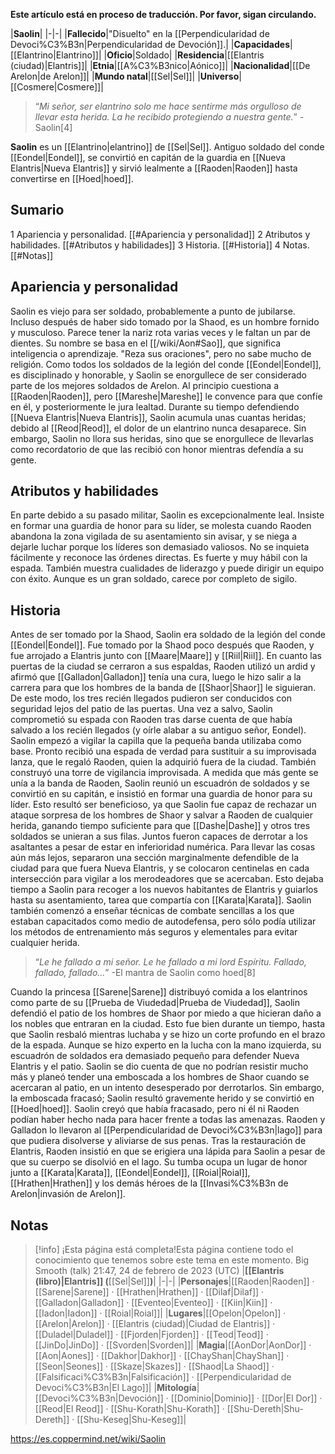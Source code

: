 **Este artículo está en proceso de traducción. Por favor, sigan circulando.**


|**Saolin**|
|-|-|
|**Fallecido**|"Disuelto" en la [[Perpendicularidad de Devoci%C3%B3n\|Perpendicularidad de Devoción]].|
|**Capacidades**|[[Elantrino\|Elantrino]]|
|**Oficio**|Soldado|
|**Residencia**|[[Elantris (ciudad)\|Elantris]]|
|**Etnia**|[[A%C3%B3nico\|Aónico]]|
|**Nacionalidad**|[[De Arelon\|de Arelon]]|
|**Mundo natal**|[[Sel\|Sel]]|
|**Universo**|[[Cosmere\|Cosmere]]|

>“*Mi señor, ser elantrino solo me hace sentirme más orgulloso de llevar esta herida. La he recibido protegiendo a nuestra gente.*”
\-Saolin[4]


**Saolin** es un [[Elantrino\|elantrino]] de [[Sel\|Sel]]. Antiguo soldado del conde [[Eondel\|Eondel]], se convirtió en capitán de la guardia en [[Nueva Elantris\|Nueva Elantris]] y sirvió lealmente a [[Raoden\|Raoden]] hasta convertirse en [[Hoed\|hoed]].

## Sumario

1 Apariencia y personalidad. [[#Apariencia y personalidad]] 
2 Atributos y habilidades. [[#Atributos y habilidades]] 
3 Historia. [[#Historia]] 
4 Notas. [[#Notas]] 


## Apariencia y personalidad
Saolin es viejo para ser soldado, probablemente a punto de jubilarse. Incluso después de haber sido tomado por la Shaod, es un hombre fornido y musculoso. Parece tener la nariz rota varias veces y le faltan un par de dientes.
Su nombre se basa en el [[/wiki/Aon#Sao]], que significa inteligencia o aprendizaje. "Reza sus oraciones", pero no sabe mucho de religión.
Como todos los soldados de la legión del conde [[Eondel\|Eondel]], es disciplinado y honorable, y Saolin se enorgullece de ser considerado parte de los mejores soldados de Arelon. Al principio cuestiona a [[Raoden\|Raoden]], pero [[Mareshe\|Mareshe]] le convence para que confíe en él, y posteriormente le jura lealtad.
Durante su tiempo defendiendo [[Nueva Elantris\|Nueva Elantris]], Saolin acumula unas cuantas heridas; debido al [[Reod\|Reod]], el dolor de un elantrino nunca desaparece. Sin embargo, Saolin no llora sus heridas, sino que se enorgullece de llevarlas como recordatorio de que las recibió con honor mientras defendía a su gente.

## Atributos y habilidades
En parte debido a su pasado militar, Saolin es excepcionalmente leal. Insiste en formar una guardia de honor para su líder, se molesta cuando Raoden abandona la zona vigilada de su asentamiento sin avisar, y se niega a dejarle luchar porque los líderes son demasiado valiosos. No se inquieta fácilmente y reconoce las órdenes directas.
Es fuerte y muy hábil con la espada. También muestra cualidades de liderazgo y puede dirigir un equipo con éxito. Aunque es un gran soldado, carece por completo de sigilo.

## Historia
Antes de ser tomado por la Shaod, Saolin era soldado de la legión del conde [[Eondel\|Eondel]].
Fue tomado por la Shaod poco después que Raoden, y fue arrojado a Elantris junto con [[Maare\|Maare]] y [[Riil\|Riil]]. En cuanto las puertas de la ciudad se cerraron a sus espaldas, Raoden utilizó un ardid y afirmó que [[Galladon\|Galladon]] tenía una cura, luego le hizo salir a la carrera para que los hombres de la banda de [[Shaor\|Shaor]] le siguieran. De este modo, los tres recién llegados pudieron ser conducidos con seguridad lejos del patio de las puertas. Una vez a salvo, Saolin comprometió su espada con Raoden tras darse cuenta de que había salvado a los recién llegados (y oírle alabar a su antiguo señor, Eondel).
Saolin empezó a vigilar la capilla que la pequeña banda utilizaba como base. Pronto recibió una espada de verdad para sustituir a su improvisada lanza, que le regaló Raoden, quien la adquirió fuera de la ciudad. También construyó una torre de vigilancia improvisada.
A medida que más gente se unía a la banda de Raoden, Saolin reunió un escuadrón de soldados y se convirtió en su capitán, e insistió en formar una guardia de honor para su líder. Esto resultó ser beneficioso, ya que Saolin fue capaz de rechazar un ataque sorpresa de los hombres de Shaor y salvar a Raoden de cualquier herida, ganando tiempo suficiente para que [[Dashe\|Dashe]] y otros tres soldados se unieran a sus filas. Juntos fueron capaces de derrotar a los asaltantes a pesar de estar en inferioridad numérica.
Para llevar las cosas aún más lejos, separaron una sección marginalmente defendible de la ciudad para que fuera Nueva Elantris, y se colocaron centinelas en cada intersección para vigilar a los merodeadores que se acercaban. Esto dejaba tiempo a Saolin para recoger a los nuevos habitantes de Elantris y guiarlos hasta su asentamiento, tarea que compartía con [[Karata\|Karata]]. Saolin también comenzó a enseñar técnicas de combate sencillas a los que estaban capacitados como medio de autodefensa, pero sólo podía utilizar los métodos de entrenamiento más seguros y elementales para evitar cualquier herida.

>“*Le he fallado a mi señor. Le he fallado a mi lord Espíritu. Fallado, fallado, fallado...*”
\-El mantra de Saolin como hoed[8]

Cuando la princesa [[Sarene\|Sarene]] distribuyó comida a los elantrinos como parte de su [[Prueba de Viudedad\|Prueba de Viudedad]], Saolin defendió el patio de los hombres de Shaor por miedo a que hicieran daño a los nobles que entraran en la ciudad. Esto fue bien durante un tiempo, hasta que Saolin resbaló mientras luchaba y se hizo un corte profundo en el brazo de la espada. Aunque se hizo experto en la lucha con la mano izquierda, su escuadrón de soldados era demasiado pequeño para defender Nueva Elantris y el patio. Saolin se dio cuenta de que no podrían resistir mucho más y planeó tender una emboscada a los hombres de Shaor cuando se acercaran al patio, en un intento desesperado por derrotarlos. Sin embargo, la emboscada fracasó; Saolin resultó gravemente herido y se convirtió en [[Hoed\|hoed]]. Saolin creyó que había fracasado, pero ni él ni Raoden podían haber hecho nada para hacer frente a todas las amenazas. Raoden y Galladon lo llevaron al [[Perpendicularidad de Devoci%C3%B3n\|lago]] para que pudiera disolverse y aliviarse de sus penas.
Tras la restauración de Elantris, Raoden insistió en que se erigiera una lápida para Saolin a pesar de que su cuerpo se disolvió en el lago. Su tumba ocupa un lugar de honor junto a [[Karata\|Karata]], [[Eondel\|Eondel]], [[Roial\|Roial]], [[Hrathen\|Hrathen]] y los demás héroes de la [[Invasi%C3%B3n de Arelon\|invasión de Arelon]].

## Notas




> [!info] ¡Esta página está completa!Esta página contiene todo el conocimiento que tenemos sobre este tema en este momento.
Big Smooth (talk) 21:47, 24 de febrero de 2023 (UTC)
|**[[Elantris (libro)\|Elantris]] (**[[Sel\|Sel]]**)**|
|-|-|
|**Personajes**|[[Raoden\|Raoden]] · [[Sarene\|Sarene]] · [[Hrathen\|Hrathen]] · [[Dilaf\|Dilaf]] · [[Galladon\|Galladon]] · [[Eventeo\|Eventeo]] · [[Kiin\|Kiin]] · [[Iadon\|Iadon]] · [[Roial\|Roial]]|
|**Lugares**|[[Opelon\|Opelon]] · [[Arelon\|Arelon]] · [[Elantris (ciudad)\|Ciudad de Elantris]] · [[Duladel\|Duladel]] · [[Fjorden\|Fjorden]] · [[Teod\|Teod]] · [[JinDo\|JinDo]] · [[Svorden\|Svorden]]|
|**Magia**|[[AonDor\|AonDor]] · [[Aon\|Aones]] · [[Dakhor\|Dakhor]] · [[ChayShan\|ChayShan]] · [[Seon\|Seones]] · [[Skaze\|Skazes]] · [[Shaod\|La Shaod]] · [[Falsificaci%C3%B3n\|Falsificación]] · [[Perpendicularidad de Devoci%C3%B3n\|El Lago]]|
|**Mitología**|[[Devoci%C3%B3n\|Devoción]] · [[Dominio\|Dominio]] · [[Dor\|El Dor]] · [[Reod\|El Reod]] · [[Shu-Korath\|Shu-Korath]] · [[Shu-Dereth\|Shu-Dereth]] · [[Shu-Keseg\|Shu-Keseg]]|



https://es.coppermind.net/wiki/Saolin
